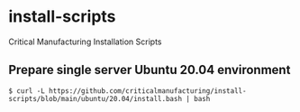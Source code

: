 # install-scripts
Critical Manufacturing Installation Scripts

## Prepare single server Ubuntu 20.04 environment

```
$ curl -L https://github.com/criticalmanufacturing/install-scripts/blob/main/ubuntu/20.04/install.bash | bash
```


